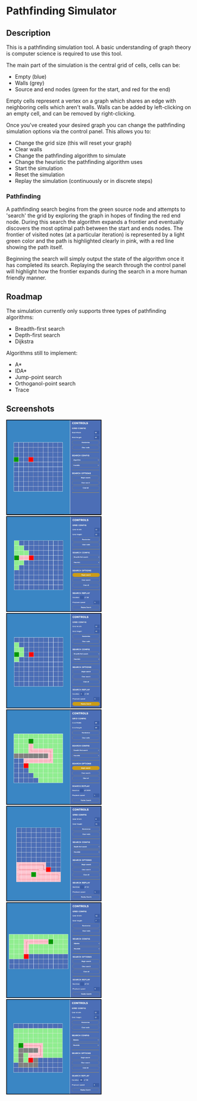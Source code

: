 # Pathfinding Simulator

## Description

This is a pathfinding simulation tool. A basic understanding of graph theory is computer science is required to use this tool.

The main part of the simulation is the central grid of cells, cells can be:
* Empty (blue)
* Walls (grey)
* Source and end nodes (green for the start, and red for the end)

Empty cells represent a vertex on a graph which shares an edge with neighboring cells which aren't walls. Walls can be added by left-clicking on an empty cell, and can be removed by right-clicking.

Once you've created your desired graph you can change the pathfinding simulation options via the control panel. This allows you to:

* Change the grid size (this will reset your graph)
* Clear walls
* Change the pathfinding algorithm to simulate
* Change the heuristic the pathfinding algorithm uses
* Start the simulation
* Reset the simulation
* Replay the simulation (continuously or in discrete steps)

### Pathfinding

A pathfinding search begins from the green source node and attempts to 'search' the grid by exploring the graph in hopes of finding the red end node. During this search the algorithm expands a frontier and eventually discovers the most optimal path between the start and ends nodes. The frontier of visited notes (at a particular iteration) is represented by a light green color and the path is highlighted clearly in pink, with a red line showing the path itself.

Beginning the search will simply output the state of the algorithm once it has completed its search. Replaying the search through the control panel will highlight how the frontier expands during the search in a more human friendly manner. 

## Roadmap

The simulation currently only supports three types of pathfinding algorithms:

* Breadth-first search
* Depth-first search
* Dijkstra

Algorithms still to implement:

* A*
* IDA*
* Jump-point search
* Orthoganol-point search
* Trace

## Screenshots

<img src="screenshots/project-pathfinding-1.jpg" alt="Screenshot 1" width="256">
<img src="screenshots/project-pathfinding-2.jpg" alt="Screenshot 2" width="256">
<img src="screenshots/project-pathfinding-3.jpg" alt="Screenshot 3" width="256">
<img src="screenshots/project-pathfinding-4.jpg" alt="Screenshot 4" width="256">
<img src="screenshots/project-pathfinding-5.jpg" alt="Screenshot 5" width="256">
<img src="screenshots/project-pathfinding-6.jpg" alt="Screenshot 6" width="256">
<img src="screenshots/project-pathfinding-7.jpg" alt="Screenshot 7" width="256">